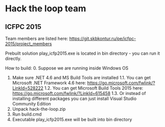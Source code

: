 # Hack the loop team
## ICFPC 2015

Team members are listed here:
https://git.skbkontur.ru/pe/icfpc-2015/project_members

Prebuilt solution play_icfp2015.exe is located in bin directory - you can run it directly.

How to build:
0. Suppose we are running inside Windows OS
1. Make sure .NET 4.6 and MS Build Tools are installed
1.1. You can get Microsoft .NET Framework 4.6 here: https://go.microsoft.com/fwlink/?LinkId=528222
1.2. You can get Microsoft Build Tools 2015 here: https://go.microsoft.com/fwlink/?LinkId=615458
1.3. Or instead of installing different packages you can just install Visual Studio Community Edition
2. Unpack hack-the-loop.zip
3. Run build.cmd
4. Executable play_icfp2015.exe will be built into bin directory